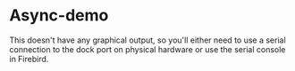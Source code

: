 # Async-demo

This doesn't have any graphical output, so you'll either need to use a serial connection to the dock port on physical hardware or use the serial console in Firebird.
